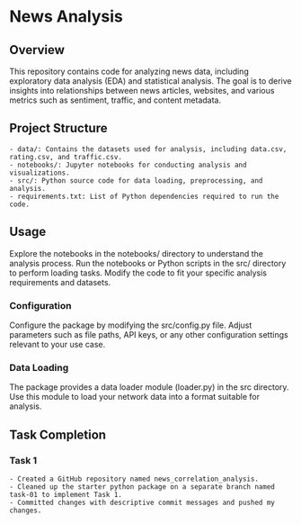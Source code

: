 
# News Analysis

## Overview

This repository contains code for analyzing news data, including exploratory data analysis (EDA) and statistical analysis. The goal is to derive insights into relationships between news articles, websites, and various metrics such as sentiment, traffic, and content metadata.

## Project Structure

    - data/: Contains the datasets used for analysis, including data.csv, rating.csv, and traffic.csv.
    - notebooks/: Jupyter notebooks for conducting analysis and visualizations.
    - src/: Python source code for data loading, preprocessing, and analysis.
    - requirements.txt: List of Python dependencies required to run the code.

## Usage

Explore the notebooks in the notebooks/ directory to understand the analysis process.
Run the notebooks or Python scripts in the src/ directory to perform loading tasks.
Modify the code to fit your specific analysis requirements and datasets.

### Configuration
Configure the package by modifying the src/config.py file. Adjust parameters such as file paths, API keys, or any other configuration settings relevant to your use case.

### Data Loading
The package provides a data loader module (loader.py) in the src directory. Use this module to load your network data into a format suitable for analysis.

## Task Completion

### Task 1
 
    - Created a GitHub repository named news_correlation_analysis.
    - Cleaned up the starter python package on a separate branch named task-01 to implement Task 1.
    - Committed changes with descriptive commit messages and pushed my changes.
